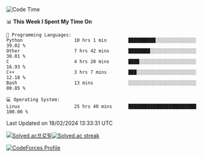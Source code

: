 
<!--START_SECTION:waka-->
![Code Time](http://img.shields.io/badge/Code%20Time-3%2C283%20hrs%2030%20mins-blue)

📊 **This Week I Spent My Time On** 

```text
💬 Programming Languages: 
Python                   10 hrs 1 min        ██████████░░░░░░░░░░░░░░░   39.02 % 
Other                    7 hrs 42 mins       ████████░░░░░░░░░░░░░░░░░   30.01 % 
C                        4 hrs 20 mins       ████░░░░░░░░░░░░░░░░░░░░░   16.93 % 
C++                      3 hrs 7 mins        ███░░░░░░░░░░░░░░░░░░░░░░   12.18 % 
Bash                     13 mins             ░░░░░░░░░░░░░░░░░░░░░░░░░   00.85 % 

💻 Operating System: 
Linux                    25 hrs 40 mins      █████████████████████████   100.00 % 
```


 Last Updated on 18/02/2024 13:33:31 UTC
<!--END_SECTION:waka-->


[![Solved.ac프로필](http://mazassumnida.wtf/api/generate_badge?boj=hckim96)](https://solved.ac/hckim96)[![Solved.ac streak](http://mazandi.herokuapp.com/api?handle=hckim96&theme=dark)](https://solved.ac/hckim96)


[![CodeForces Profile](https://cf.leed.at?id=hckim96)](https://codeforces.com/profile/hckim96)


